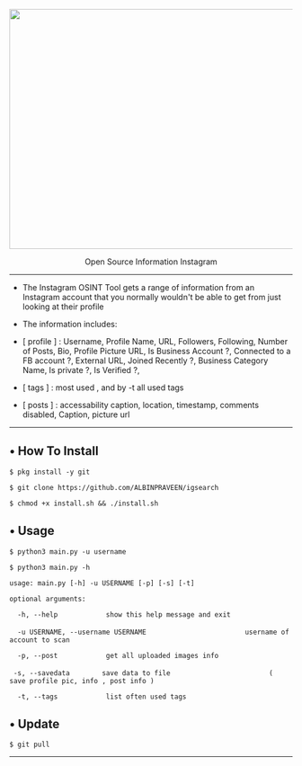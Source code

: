 <p align="center">
  <img src="https://instagram.fcok10-1.fna.fbcdn.net/v/t51.2885-15/fr/e15/s1080x1080/155235768_273833734139974_2417452675757866425_n.jpg?tp=1&_nc_ht=instagram.fcok10-1.fna.fbcdn.net&_nc_cat=110&_nc_ohc=c-DgyanP83MAX-w_VkG&oh=d3fae8b869e4092b94e6d7d880e9d560&oe=606863FB&ig_cache_key=MjUyMDM3MTU4NTIzNjY0NDg0MA%3D%3D.2" width="757" height="427">
</p>

 
<p align="center">
  Open Source Information Instagram
</p>

---

* The Instagram OSINT Tool gets a range of information from an Instagram account that you normally wouldn't be able to get
from just looking at their profile

* The information includes:

* [ profile ] : Username, Profile Name, URL, Followers, Following, Number of Posts, Bio, Profile Picture URL, Is Business Account ?, Connected to a FB account ?, External URL, Joined Recently ?, Business Category Name, Is private ?, Is Verified ?,

* [ tags ] : most used , and by -t all used tags

* [ posts ] : accessability caption, location, timestamp, comments disabled, Caption, picture url

---

## • How To Install

`$ pkg install -y git`

`$ git clone https://github.com/ALBINPRAVEEN/igsearch`

`$ chmod +x install.sh && ./install.sh`

## • Usage

`$ python3 main.py -u username`

`$ python3 main.py -h`

`usage: main.py [-h] -u USERNAME [-p] [-s] [-t]`

`optional arguments:`

`  -h, --help            show this help message and exit`

`  -u USERNAME, --username USERNAME`
`                        username of account to scan`

`  -p, --post            get all uploaded images info`

`  -s, --savedata        save data to file `
`                        ( save profile pic, info , post info )`

`  -t, --tags            list often used tags`

## • Update

`$ git pull`

---
